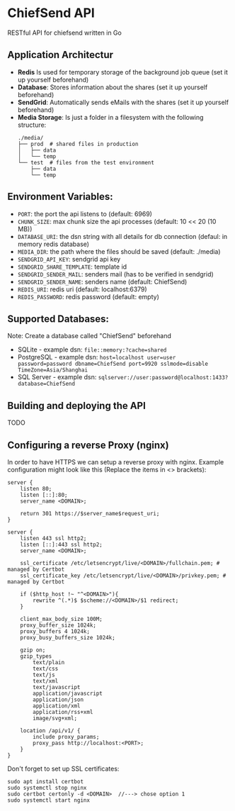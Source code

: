 # ChiefSend API
RESTful API for chiefsend written in Go

## Application Architectur
- **Redis** Is used for temporary storage of the background job queue (set it up yourself beforehand)
- **Database**: Stores information about the shares (set it up yourself beforehand)
- **SendGrid**: Automatically sends eMails with the shares (set it up yourself beforehand)
- **Media Storage**: Is just a folder in a filesystem with the following structure:
    ```
    ./media/
    ├── prod  # shared files in production 
    │   ├── data
    │   └── temp
    └── test  # files from the test environment
        ├── data
        └── temp
    ```

## Environment Variables:
- `PORT`: the port the api listens to (default: 6969)
- `CHUNK_SIZE`: max chunk size the api processes (default: 10 << 20 (10 MB))   
- `DATABASE_URI`: the dsn string with all details for db connection (defaul: in memory redis database)
- `MEDIA_DIR`: the path where the files should be saved (default: ./media)
- `SENDGRID_API_KEY`: sendgrid api key
- `SENDGRID_SHARE_TEMPLATE`: template id
- `SENDGRID_SENDER_MAIL`: senders mail (has to be verified in sendgrid)
- `SENDGRID_SENDER_NAME`: senders name (default: ChiefSend)
- `REDIS_URI`: redis uri (default: localhost:6379)
- `REDIS_PASSWORD`: redis password (default: empty)

## Supported Databases:
Note: Create a database called "ChiefSend" beforehand

- SQLite - example dsn: `file::memory:?cache=shared`
- PostgreSQL - example dsn: `host=localhost user=user password=password dbname=ChiefSend port=9920 sslmode=disable TimeZone=Asia/Shanghai`
- SQL Server - example dsn: `sqlserver://user:password@localhost:1433?database=ChiefSend`

## Building and deploying the API
TODO

## Configuring a reverse Proxy (nginx)
In order to have HTTPS we can setup a reverse proxy with nginx.
Example configuration might look like this (Replace the items in <> brackets):
```
server {
    listen 80;
    listen [::]:80;
    server_name <DOMAIN>;

    return 301 https://$server_name$request_uri;
}

server {
    listen 443 ssl http2;
    listen [::]:443 ssl http2;
    server_name <DOMAIN>;

    ssl_certificate /etc/letsencrypt/live/<DOMAIN>/fullchain.pem; # managed by Certbot
    ssl_certificate_key /etc/letsencrypt/live/<DOMAIN>/privkey.pem; # managed by Certbot

    if ($http_host !~ "^<DOMAIN>"){
        rewrite ^(.*)$ $scheme://<DOMAIN>/$1 redirect;
    }

    client_max_body_size 100M;
    proxy_buffer_size 1024k;
    proxy_buffers 4 1024k;
    proxy_busy_buffers_size 1024k;

    gzip on;
    gzip_types
        text/plain
        text/css
        text/js
        text/xml
        text/javascript
        application/javascript
        application/json
        application/xml
        application/rss+xml
        image/svg+xml;

    location /api/v1/ {
        include proxy_params;
        proxy_pass http://localhost:<PORT>;
    }
}
```

Don't forget to set up SSL certificates:
```
sudo apt install certbot
sudo systemctl stop nginx
sudo certbot certonly -d <DOMAIN>  //---> chose option 1
sudo systemctl start nginx
```
